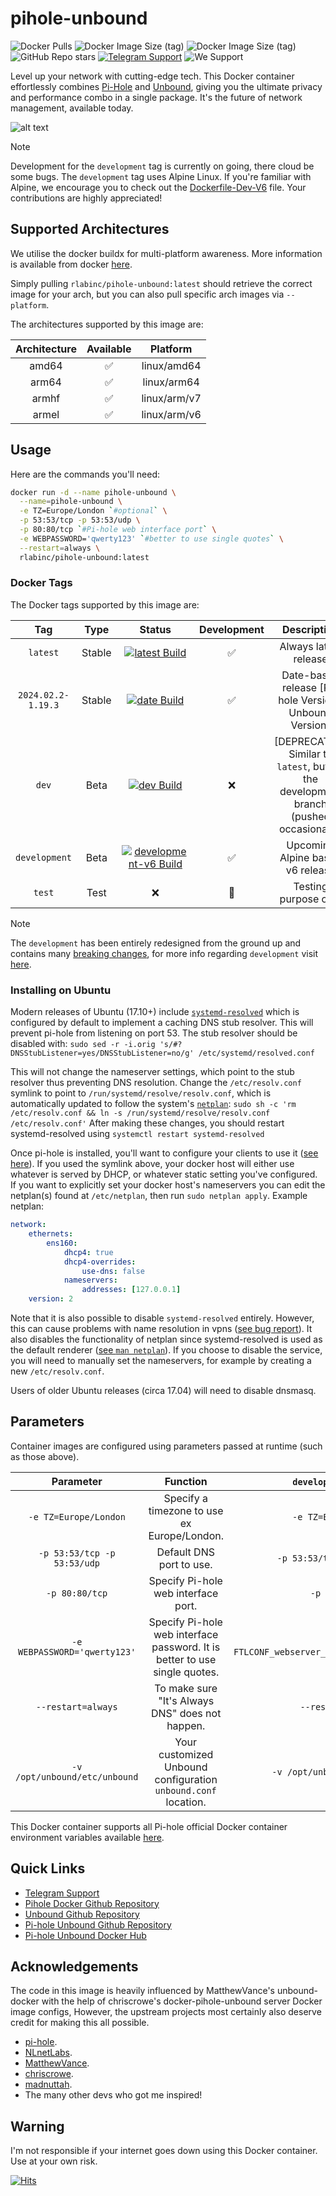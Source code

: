 # pihole-unbound 
![Docker Pulls](https://img.shields.io/docker/pulls/rlabinc/pihole-unbound.svg?style=flat&label=pulls&logo=docker) ![Docker Image Size (tag)](https://img.shields.io/docker/image-size/rlabinc/pihole-unbound/latest?style=flat&logo=docker&label=pihole-unbound) ![Docker Image Size (tag)](https://img.shields.io/docker/image-size/pihole/pihole/latest?style=flat&logo=docker&label=pihole-official) ![GitHub Repo stars](https://img.shields.io/github/stars/origamiofficial/docker-pihole-unbound?style=social) [![Telegram Support](https://img.shields.io/endpoint?label=Support&style=flat&url=https%3A%2F%2Fmogyo.ro%2Fquart-apis%2Ftgmembercount%3Fchat_id%3Dpihole_unbound)](https://t.me/pihole_unbound) ![We Support](https://img.shields.io/badge/we%20stand%20with-%F0%9F%87%B5%F0%9F%87%B8%20palestine-white.svg)

Level up your network with cutting-edge tech. This Docker container effortlessly combines [Pi-Hole](https://github.com/pi-hole/pi-hole) and [Unbound](https://github.com/NLnetLabs/unbound), giving you the ultimate privacy and performance combo in a single package. It's the future of network management, available today.

![alt text](https://raw.githubusercontent.com/origamiofficial/docker-pihole-unbound/main/banner.png)

> [!NOTE]
> Development for the `development` tag is currently on going, there cloud be some bugs. The `development` tag uses Alpine Linux. If you're familiar with Alpine, we encourage you to check out the [Dockerfile-Dev-V6](https://github.com/origamiofficial/docker-pihole-unbound/blob/main/Dockerfile-Dev-V6) file. Your contributions are highly appreciated!

## Supported Architectures

We utilise the docker buildx for multi-platform awareness. More information is available from docker [here](https://docs.docker.com/buildx/working-with-buildx/).

Simply pulling `rlabinc/pihole-unbound:latest` should retrieve the correct image for your arch, but you can also pull specific arch images via `--platform`.

The architectures supported by this image are:

| Architecture | Available | Platform |
| :----: | :----: | :----: |
| amd64 | ✅ | linux/amd64 |
| arm64 | ✅ | linux/arm64 |
| armhf | ✅ | linux/arm/v7 |
| armel | ✅ | linux/arm/v6 |

## Usage
Here are the commands you'll need:
```bash
docker run -d --name pihole-unbound \
  --name=pihole-unbound \
  -e TZ=Europe/London `#optional` \
  -p 53:53/tcp -p 53:53/udp \
  -p 80:80/tcp `#Pi-hole web interface port` \
  -e WEBPASSWORD='qwerty123' `#better to use single quotes` \
  --restart=always \
  rlabinc/pihole-unbound:latest
```

### Docker Tags
The Docker tags supported by this image are:

| Tag | Type | Status | Development | Description |
| :-----: | :-----: | :-----: | :-----: | :-----: |
| `latest` | Stable | [![latest Build](https://img.shields.io/github/actions/workflow/status/origamiofficial/docker-pihole-unbound/build-and-push-latest.yaml)](https://github.com/origamiofficial/docker-pihole-unbound/actions/workflows/build-and-push-latest.yaml) | ✅ | Always latest release |
| `2024.02.2-1.19.3` | Stable | [![date Build](https://img.shields.io/github/actions/workflow/status/origamiofficial/docker-pihole-unbound/build-and-push-latest.yaml)](https://github.com/origamiofficial/docker-pihole-unbound/actions/workflows/build-and-push-latest.yaml) | ✅ | Date-based release [Pi-hole Version-Unbound Version] |
| `dev` | Beta | [![dev Build](https://img.shields.io/github/actions/workflow/status/origamiofficial/docker-pihole-unbound/build-and-push-dev.yaml)](https://github.com/origamiofficial/docker-pihole-unbound/actions/workflows/build-and-push-dev.yaml) | ❌ | [DEPRECATED] Similar to `latest`, but for the development branch (pushed occasionally) |
| `development` | Beta | [![development-v6 Build](https://img.shields.io/github/actions/workflow/status/origamiofficial/docker-pihole-unbound/build-and-push-dev-v6.yaml)](https://github.com/origamiofficial/docker-pihole-unbound/actions/workflows/build-and-push-dev-v6.yaml) | ✅ | Upcoming Alpine based v6 release |
| `test` | Test | ❌ | 🔬 | Testing purpose only |

> [!NOTE]
> The `development` has been entirely redesigned from the ground up and contains many [breaking changes](https://github.com/pi-hole/docker-pi-hole/blob/development-v6/README.md), for more info regarding `development` visit [here](https://pi-hole.net/blog/2023/10/09/pi-hole-v6-beta-testing/).

### Installing on Ubuntu
Modern releases of Ubuntu (17.10+) include [`systemd-resolved`](http://manpages.ubuntu.com/manpages/bionic/man8/systemd-resolved.service.8.html) which is configured by default to implement a caching DNS stub resolver. This will prevent pi-hole from listening on port 53.
The stub resolver should be disabled with: `sudo sed -r -i.orig 's/#?DNSStubListener=yes/DNSStubListener=no/g' /etc/systemd/resolved.conf`

This will not change the nameserver settings, which point to the stub resolver thus preventing DNS resolution. Change the `/etc/resolv.conf` symlink to point to `/run/systemd/resolve/resolv.conf`, which is automatically updated to follow the system's [`netplan`](https://netplan.io/):
`sudo sh -c 'rm /etc/resolv.conf && ln -s /run/systemd/resolve/resolv.conf /etc/resolv.conf'`
After making these changes, you should restart systemd-resolved using `systemctl restart systemd-resolved`

Once pi-hole is installed, you'll want to configure your clients to use it ([see here](https://discourse.pi-hole.net/t/how-do-i-configure-my-devices-to-use-pi-hole-as-their-dns-server/245)). If you used the symlink above, your docker host will either use whatever is served by DHCP, or whatever static setting you've configured. If you want to explicitly set your docker host's nameservers you can edit the netplan(s) found at `/etc/netplan`, then run `sudo netplan apply`.
Example netplan:
```yaml
network:
    ethernets:
        ens160:
            dhcp4: true
            dhcp4-overrides:
                use-dns: false
            nameservers:
                addresses: [127.0.0.1]
    version: 2
```

Note that it is also possible to disable `systemd-resolved` entirely. However, this can cause problems with name resolution in vpns ([see bug report](https://bugs.launchpad.net/network-manager/+bug/1624317)). It also disables the functionality of netplan since systemd-resolved is used as the default renderer ([see `man netplan`](http://manpages.ubuntu.com/manpages/bionic/man5/netplan.5.html#description)). If you choose to disable the service, you will need to manually set the nameservers, for example by creating a new `/etc/resolv.conf`.

Users of older Ubuntu releases (circa 17.04) will need to disable dnsmasq.

## Parameters

Container images are configured using parameters passed at runtime (such as those above).

| Parameter | Function | `development-v6` Only |
| :----: | :----: | :----: |
| `-e TZ=Europe/London` | Specify a timezone to use ex Europe/London. | `-e TZ=Europe/London` |
| `-p 53:53/tcp -p 53:53/udp` | Default DNS port to use. | `-p 53:53/tcp -p 53:53/udp` |
| `-p 80:80/tcp` | Specify Pi-hole web interface port. | `-p 80:80/tcp` |
| `-e WEBPASSWORD='qwerty123'` | Specify Pi-hole web interface password. It is better to use single quotes. | `-e FTLCONF_webserver_api_password='qwerty123'` |
| `--restart=always` | To make sure "It's Always DNS" does not happen. | `--restart=always` |
| `-v /opt/unbound/etc/unbound` | Your customized Unbound configuration `unbound.conf` location. | `-v /opt/unbound/etc/unbound` |

This Docker container supports all Pi-hole official Docker container environment variables available [here](https://github.com/pi-hole/docker-pi-hole/#environment-variables).

## Quick Links
* [Telegram Support](https://t.me/pihole_unbound)
* [Pihole Docker Github Repository](https://github.com/pi-hole/docker-pi-hole)
* [Unbound Github Repository](https://github.com/NLnetLabs/unbound)
* [Pi-hole Unbound Github Repository](https://github.com/origamiofficial/docker-pihole-unbound)
* [Pi-hole Unbound Docker Hub](https://hub.docker.com/r/rlabinc/pihole-unbound)

## Acknowledgements
The code in this image is heavily influenced by MatthewVance's unbound-docker with the help of chriscrowe's docker-pihole-unbound server Docker image configs,
However, the upstream projects most certainly also deserve credit for making this all possible.
- [pi-hole](https://github.com/pi-hole).
- [NLnetLabs](https://github.com/NLnetLabs).
- [MatthewVance](https://github.com/MatthewVance).
- [chriscrowe](https://github.com/chriscrowe).
- [madnuttah](https://github.com/madnuttah).
- The many other devs who got me inspired!

## Warning

I'm not responsible if your internet goes down using this Docker container. Use at your own risk.

[![Hits](https://hits.seeyoufarm.com/api/count/incr/badge.svg?url=https://github.com/origamiofficial/docker-pihole-unbound&icon=github.svg&icon_color=%23FFFFFF&title=hits&edge_flat=false)](https://github.com/origamiofficial/docker-pihole-unbound)

